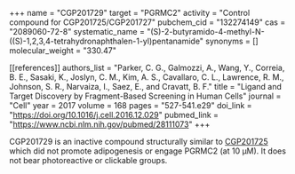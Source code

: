 +++
name = "CGP201729"
target = "PGRMC2"
activity = "Control compound for CGP201725/CGP201727"
pubchem_cid = "132274149"
cas = "2089060-72-8"
systematic_name = "(S)-2-butyramido-4-methyl-N-((S)-1,2,3,4-tetrahydronaphthalen-1-yl)pentanamide"
synonyms = []
molecular_weight = "330.47"


[[references]]
authors_list = "Parker, C. G., Galmozzi, A., Wang, Y., Correia, B. E., Sasaki, K., Joslyn, C. M., Kim, A. S., Cavallaro, C. L., Lawrence, R. M., Johnson, S. R., Narvaiza, I., Saez, E., and Cravatt, B. F."
title = "Ligand and Target Discovery by Fragment-Based Screening in Human Cells"
journal = "Cell"
year = 2017
volume = 168
pages = "527-541.e29"
doi_link = "https://doi.org/10.1016/j.cell.2016.12.029"
pubmed_link = "https://www.ncbi.nlm.nih.gov/pubmed/28111073"
+++

CGP201729 is an inactive compound structurally similar to <a href="#cgp201725" class="js-scroll-trigger">CGP201725</a> which did not promote adipogenesis or engage PGRMC2 (at 10 µM). It does not bear photoreactive or clickable groups.
